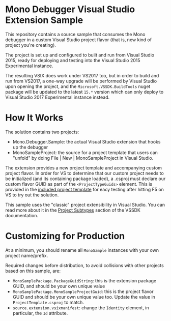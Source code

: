# Mono Debugger Visual Studio Extension Sample

This repository contains a source sample that consumes the Mono debugger in a custom 
Visual Studio project flavor (that is, new kind of project you're creating).

The project is set up and configured to built and run from Visual Studio 2015, 
ready for deploying and testing into the Visual Studio 2015 Experimental instance.

The resulting VSIX does work under VS2017 too, but in order to build and run from 
VS2017, a one-way upgrade will be performed by Visual Studio upon opening the project, 
and the `Microsoft.VSSDK.BuildTools` nuget package will be updated to the latest `15.*` 
version which can only deploy to Visual Studio 2017 Experimental instance instead.

# How It Works

The solution contains two projects:

* Mono.Debugger.Sample: the actual Visual Studio extension that hooks up the debugger
* MonoSampleProject: the source for a project template that users can "unfold" by 
  doing File | New | MonoSampleProject in Visual Studio.

The extension provides a new project template and accompanying custom project flavor. 
In order for VS to determine that our custom project needs to be initialized (and its 
containing package loaded), a .csproj must declare our custom flavor GUID as part of 
the `<ProjectTypeGuids>` element. This is provided in the 
[included project template](https://github.com/xamarin/vs-mono-debugger-sample/blob/master/src/MonoSampleProject/ProjectTemplate.csproj#L9)
for eacy testing after hitting F5 on VS to try out the solution.

This sample uses the "classic" project extensibility in Visual Studio. You can read 
more about it in the [Project Subtypes](https://msdn.microsoft.com/en-us/library/bb166488.aspx)
section of the VSSDK documentation.


# Customizing for Production

At a minimum, you should rename all `MonoSample` instances with your own project name/prefix.

Required changes before distribution, to avoid collisions with other projects based on this 
sample, are:

* `MonoSamplePackage.PackageGuidString`: this is the extension package GUID, and should be your 
  own unique value
* `MonoSamplePackage.MonoSampleProjectGuid`: this is the project flavor GUID and should be your 
  own unique value too. Update the value in `ProjectTemplate.csproj` to match.
* `source.extension.vsixmanifest`: change the `Identity` element, in particular, the `Id` attribute.

